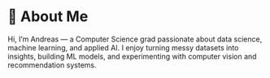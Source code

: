 <!--
**AndreChristianto/AndreChristianto** is a ✨ _special_ ✨ repository because its `README.md` (this file) appears on your GitHub profile.

Here are some ideas to get you started:

- 🔭 I’m currently working on ...
- 🌱 I’m currently learning ...
- 👯 I’m looking to collaborate on ...
- 🤔 I’m looking for help with ...
- 💬 Ask me about ...
- 📫 How to reach me: ...
- 😄 Pronouns: ...
- ⚡ Fun fact: ...
-->

# 🥑 About Me
Hi, I’m Andreas — a Computer Science grad passionate about data science, machine learning, and applied AI. I enjoy turning messy datasets into insights, building ML models, and experimenting with computer vision and recommendation systems.

